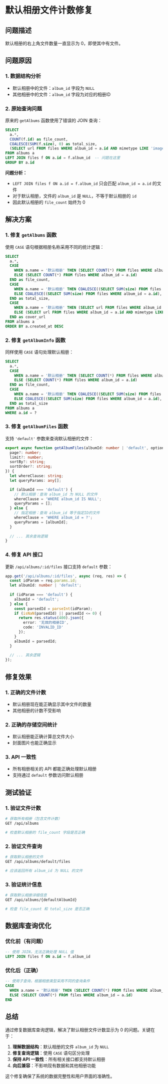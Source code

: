 # 默认相册文件计数修复

## 问题描述

默认相册的右上角文件数量一直显示为 0，即使其中有文件。

## 问题原因

### 1. 数据结构分析
- 默认相册中的文件：`album_id` 字段为 `NULL`
- 其他相册中的文件：`album_id` 字段为对应的相册ID

### 2. 原始查询问题
原来的 `getAlbums` 函数使用了错误的 JOIN 查询：

```sql
SELECT 
  a.*,
  COUNT(f.id) as file_count,
  COALESCE(SUM(f.size), 0) as total_size,
  (SELECT url FROM files WHERE album_id = a.id AND mimetype LIKE 'image/%' ORDER BY created_at DESC LIMIT 1) as cover_url
FROM albums a
LEFT JOIN files f ON a.id = f.album_id  -- 问题在这里
GROUP BY a.id
```

**问题分析：**
- `LEFT JOIN files f ON a.id = f.album_id` 只会匹配 `album_id = a.id` 的文件
- 对于默认相册，文件的 `album_id` 是 `NULL`，不等于默认相册的 `id`
- 因此默认相册的 `file_count` 始终为 0

## 解决方案

### 1. 修复 `getAlbums` 函数

使用 `CASE` 语句根据相册名称采用不同的统计逻辑：

```sql
SELECT 
  a.*,
  CASE 
    WHEN a.name = '默认相册' THEN (SELECT COUNT(*) FROM files WHERE album_id IS NULL)
    ELSE (SELECT COUNT(*) FROM files WHERE album_id = a.id)
  END as file_count,
  CASE 
    WHEN a.name = '默认相册' THEN COALESCE((SELECT SUM(size) FROM files WHERE album_id IS NULL), 0)
    ELSE COALESCE((SELECT SUM(size) FROM files WHERE album_id = a.id), 0)
  END as total_size,
  CASE 
    WHEN a.name = '默认相册' THEN (SELECT url FROM files WHERE album_id IS NULL AND mimetype LIKE 'image/%' ORDER BY created_at DESC LIMIT 1)
    ELSE (SELECT url FROM files WHERE album_id = a.id AND mimetype LIKE 'image/%' ORDER BY created_at DESC LIMIT 1)
  END as cover_url
FROM albums a
ORDER BY a.created_at DESC
```

### 2. 修复 `getAlbumInfo` 函数

同样使用 `CASE` 语句处理默认相册：

```sql
SELECT 
  a.*,
  CASE 
    WHEN a.name = '默认相册' THEN (SELECT COUNT(*) FROM files WHERE album_id IS NULL)
    ELSE (SELECT COUNT(*) FROM files WHERE album_id = a.id)
  END as file_count,
  CASE 
    WHEN a.name = '默认相册' THEN COALESCE((SELECT SUM(size) FROM files WHERE album_id IS NULL), 0)
    ELSE COALESCE((SELECT SUM(size) FROM files WHERE album_id = a.id), 0)
  END as total_size
FROM albums a
WHERE a.id = ?
```

### 3. 修复 `getAlbumFiles` 函数

支持 `'default'` 参数来查询默认相册的文件：

```typescript
export async function getAlbumFiles(albumId: number | 'default', options?: {
  page?: number;
  limit?: number;
  sortBy?: string;
  sortOrder?: string;
}) {
  let whereClause: string;
  let queryParams: any[];

  if (albumId === 'default') {
    // 默认相册：查询 album_id 为 NULL 的文件
    whereClause = 'WHERE album_id IS NULL';
    queryParams = [];
  } else {
    // 指定相册：查询 album_id 等于指定ID的文件
    whereClause = 'WHERE album_id = ?';
    queryParams = [albumId];
  }
  
  // ... 其余查询逻辑
}
```

### 4. 修复 API 接口

更新 `/api/albums/:id/files` 接口支持 `default` 参数：

```typescript
app.get('/api/albums/:id/files', async (req, res) => {
  const idParam = req.params.id;
  let albumId: number | 'default';
  
  if (idParam === 'default') {
    albumId = 'default';
  } else {
    const parsedId = parseInt(idParam);
    if (isNaN(parsedId) || parsedId <= 0) {
      return res.status(400).json({ 
        error: '无效的相册ID',
        code: 'INVALID_ID'
      });
    }
    albumId = parsedId;
  }
  
  // ... 其余逻辑
});
```

## 修复效果

### 1. 正确的文件计数
- 默认相册现在能正确显示其中文件的数量
- 其他相册的计数不受影响

### 2. 正确的存储空间统计
- 默认相册能正确计算总文件大小
- 封面图片也能正确显示

### 3. API 一致性
- 所有相册相关的 API 都能正确处理默认相册
- 支持通过 `default` 参数访问默认相册

## 测试验证

### 1. 验证文件计数
```bash
# 获取所有相册（包含文件计数）
GET /api/albums

# 检查默认相册的 file_count 字段是否正确
```

### 2. 验证文件查询
```bash
# 获取默认相册的文件
GET /api/albums/default/files

# 应该返回所有 album_id 为 NULL 的文件
```

### 3. 验证统计信息
```bash
# 获取默认相册详细信息
GET /api/albums/{defaultAlbumId}

# 检查 file_count 和 total_size 是否正确
```

## 数据库查询优化

### 优化前（有问题）
```sql
-- 使用 JOIN，无法正确处理 NULL 值
LEFT JOIN files f ON a.id = f.album_id
```

### 优化后（正确）
```sql
-- 使用子查询，根据相册类型采用不同的查询条件
CASE 
  WHEN a.name = '默认相册' THEN (SELECT COUNT(*) FROM files WHERE album_id IS NULL)
  ELSE (SELECT COUNT(*) FROM files WHERE album_id = a.id)
END
```

## 总结

通过修复数据库查询逻辑，解决了默认相册文件计数显示为 0 的问题。关键在于：

1. **理解数据结构**：默认相册的文件 `album_id` 为 `NULL`
2. **修复查询逻辑**：使用 `CASE` 语句区分处理
3. **保持 API 一致性**：所有相关接口都支持默认相册
4. **向后兼容**：不影响现有数据和其他相册功能

这个修复确保了系统的数据完整性和用户界面的准确性。 